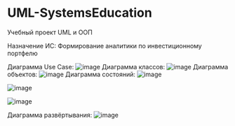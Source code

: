 # UML-SystemsEducation
Учебный проект UML и ООП

Назначение ИС: Формирование аналитики по инвестиционному портфелю

Диаграмма Use Case:
![image](https://user-images.githubusercontent.com/62895333/164970194-a134e66e-5cdf-49de-bb57-8d614f3a4c74.png)
Диаграмма классов:
![image](https://user-images.githubusercontent.com/62895333/164970270-625133ff-83f5-440a-bd49-5daf8a84933c.png)
Диаграмма объектов:
![image](https://user-images.githubusercontent.com/62895333/164970327-b17c0007-5282-40be-91ef-248968659e7d.png)
Диаграмма состояний:
![image](https://user-images.githubusercontent.com/62895333/164970370-2047eba5-3ee2-4c9a-ac67-67bdf250ba54.png)


![image](https://user-images.githubusercontent.com/62895333/164970550-cf20142d-fe80-4baf-a11f-d8f717cbc8a9.png)


![image](https://user-images.githubusercontent.com/62895333/164970489-e785b35b-efe1-4b85-9ba9-fa630ddd6049.png)

Диаграмма развёртывания:
![image](https://user-images.githubusercontent.com/62895333/164970763-d727fa7e-97df-416a-ac9e-477ceab3959e.png)
